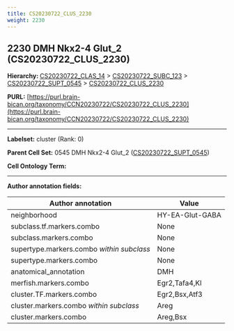 ```yaml
---
title: CS20230722_CLUS_2230
weight: 2230
---
```

## 2230 DMH Nkx2-4 Glut_2 (CS20230722_CLUS_2230)
<b>Hierarchy: </b>
[CS20230722_CLAS_14](../CS20230722_CLAS_14) >
[CS20230722_SUBC_123](../CS20230722_SUBC_123) >
[CS20230722_SUPT_0545](../CS20230722_SUPT_0545) >
[CS20230722_CLUS_2230](../CS20230722_CLUS_2230)

**PURL:** [https://purl.brain-bican.org/taxonomy/CCN20230722/CS20230722_CLUS_2230](https://purl.brain-bican.org/taxonomy/CCN20230722/CS20230722_CLUS_2230)

---


**Labelset:** cluster (Rank: 0)

**Parent Cell Set:** 0545 DMH Nkx2-4 Glut_2 ([CS20230722_SUPT_0545](../CS20230722_SUPT_0545))



**Cell Ontology Term:** 

[MARKER GENES.]: #


---

[TRANSFERRED ANNOTATIONS.]: #


[AUTHOR ANNOTATION FIELDS.]: #


**Author annotation fields:**

| Author annotation | Value |
|-------------------|-------|
|neighborhood|HY-EA-Glut-GABA|
|subclass.tf.markers.combo|None|
|subclass.markers.combo|None|
|supertype.markers.combo _within subclass_|None|
|supertype.markers.combo|None|
|anatomical_annotation|DMH|
|merfish.markers.combo|Egr2,Tafa4,Kl|
|cluster.TF.markers.combo|Egr2,Bsx,Atf3|
|cluster.markers.combo _within subclass_|Areg|
|cluster.markers.combo|Areg,Bsx|
